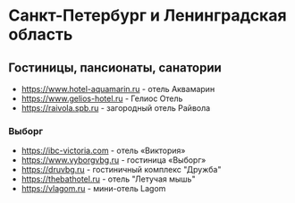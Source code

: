 # Санкт-Петербург и Ленинградская область

## Гостиницы, пансионаты, санатории

* https://www.hotel-aquamarin.ru - отель Аквамарин
* https://www.gelios-hotel.ru - Гелиос Отель
* https://raivola.spb.ru - загородный отель Райвола

### Выборг

* https://ibc-victoria.com - отель «Виктория»
* https://www.vyborgvbg.ru - гостиница «Выборг»
* https://druvbg.ru - гостиничный комплекс "Дружба"
* https://thebathotel.ru - отель "Летучая мышь"
* https://vlagom.ru - мини-отель Lagom
